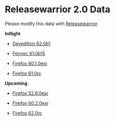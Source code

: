 

Releasewarrior 2.0 Data
=======================

Please modify this data with [Releasewarrior](https://github.com/mozilla-releng/releasewarrior-2.0)

**Inflight**

* [Devedition 62.0b1](/inflight/devedition/devedition-devedition-62.0b1.md)

* [Fennec 61.0b15](/inflight/fennec/fennec-beta-61.0b15.md)

* [Firefox 60.1.0esr](/inflight/firefox/firefox-esr60-60.1.0esr.md)

* [Firefox 61.0rc](/inflight/firefox/firefox-release-rc-61.0rc.md)

**Upcoming**

* [Firefox 52.9.0esr](/upcoming/firefox/firefox-esr52-52.9.0esr.md)

* [Firefox 60.2.0esr](/upcoming/firefox/firefox-esr60-60.2.0esr.md)

* [Firefox 62.0rc](/upcoming/firefox/firefox-release-rc-62.0rc.md)

